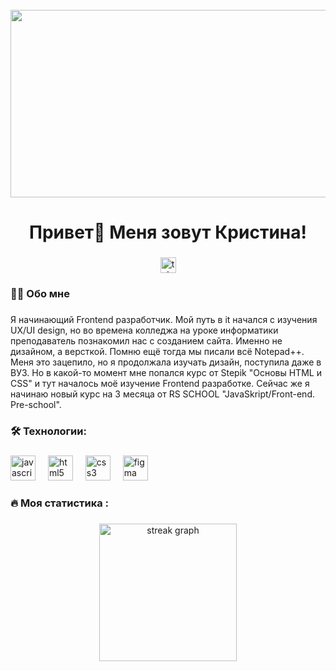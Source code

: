 <br clear="both">

<div align="center">
  <img height="300" width="600" src="https://user-images.githubusercontent.com/74038190/225813708-98b745f2-7d22-48cf-9150-083f1b00d6c9.gif"  />
</div>

###

<h1 align="center">Привет👾 Меня зовут Кристина!</h1>

###

<div align="center">
  <a href="https://t.me/xcaelrad" target="_blank">
    <img src="https://img.shields.io/static/v1?message=Telegram&logo=telegram&label=&color=2CA5E0&logoColor=white&labelColor=&style=for-the-badge](https://cdn-icons-png.flaticon.com/512/2111/2111646.png" height="25" alt="telegram logo"  />
  </a>
</div>

###

<h3 align="left">👩‍💻  Обо мне</h3>

###

<p align="left">Я начинающий Frontend разработчик. Мой путь в it начался с изучения UX/UI design, но во времена колледжа на уроке информатики преподаватель познакомил нас с созданием сайта. Именно не дизайном, а версткой. Помню ещё тогда мы писали всё Notepad++. Меня это зацепило, но я продолжала изучать дизайн, поступила даже в ВУЗ. Но в какой-то момент мне попался курс от Stepik "Основы HTML и CSS" и тут началось моё изучение Frontend разработке. Сейчас же я начинаю новый курс на 3 месяца от RS SCHOOL "JavaSkript/Front-end. Pre-school". 
  
<br>

###

<h3 align="left">🛠 Технологии:</h3>

###

<div align="left">
  <img src="https://cdn.jsdelivr.net/gh/devicons/devicon/icons/javascript/javascript-original.svg" height="40" alt="javascript logo"  />
  <img width="12" />
  <img src="https://cdn.jsdelivr.net/gh/devicons/devicon/icons/html5/html5-original.svg" height="40" alt="html5 logo"  />
  <img width="12" />
  <img src="https://cdn.jsdelivr.net/gh/devicons/devicon/icons/css3/css3-original.svg" height="40" alt="css3 logo"  />
  <img width="12" />
  <img src="https://cdn.jsdelivr.net/gh/devicons/devicon/icons/figma/figma-original.svg" height="40" alt="figma logo"  />
  <img width="12" />
</div>

###

<h3 align="left">🔥   Моя статистика :</h3>

###

<div align="center">
  <img src="https://streak-stats.demolab.com?user=XCaelrad&theme=dark-minimalist&border_radius=6.2&date_format=n%2Fj%5B%2FY%5D" height="220" alt="streak graph"  />
</div>

###
